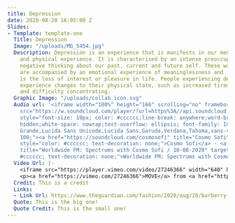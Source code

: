 ```yaml
---
title: Depression
date: 2020-08-20 16:05:00 Z
Slides:
- Template: template-one
  Title: Depression
  Image: "/uploads/MG_5454.jpg"
  Description: Depression is an experience that is manifests in our mental, emotional
    and physical experience. It is characterised by an intense preoccupation with
    negative thinking about our past, current and future self. These ways of thinking
    are accompanied by an emotional experience of meaninglessness and ‘apathy’, which
    is the loss of interest or pleasure in life. People experiencing depression also
    experience changes to their physical state, such as increased tiredness and fatigue
    and difficulty concentrating. 
  Graphic Image: "/uploads/collab_icon.svg"
  Audio url: '<iframe width="100%" height="166" scrolling="no" frameborder="no" allow="autoplay"
    src="https://w.soundcloud.com/player/?url=https%3A//api.soundcloud.com/tracks/879219493&color=%23ff5500&auto_play=false&hide_related=false&show_comments=true&show_user=true&show_reposts=false&show_teaser=true"></iframe><div
    style="font-size: 10px; color: #cccccc;line-break: anywhere;word-break: normal;overflow:
    hidden;white-space: nowrap;text-overflow: ellipsis; font-family: Interstate,Lucida
    Grande,Lucida Sans Unicode,Lucida Sans,Garuda,Verdana,Tahoma,sans-serif;font-weight:
    100;"><a href="https://soundcloud.com/cosmosofi" title="Cosmo Sofi" target="_blank"
    style="color: #cccccc; text-decoration: none;">Cosmo Sofi</a> · <a href="https://soundcloud.com/cosmosofi/worldwide-fm-spectrums-with-cosmo-sofi-10-08-2020"
    title="Worldwide FM: Spectrums with Cosmo Sofi / 10-08-2020" target="_blank" style="color:
    #cccccc; text-decoration: none;">Worldwide FM: Spectrums with Cosmo Sofi / 10-08-2020</a></div>'
  Video Url: |-
    <iframe src="https://player.vimeo.com/video/27246366" width="640" height="360" frameborder="0" allow="autoplay; fullscreen" allowfullscreen></iframe>
    <p><a href="https://vimeo.com/27246366">MOVE</a> from <a href="https://vimeo.com/rickmereki">Rick Mereki</a> on <a href="https://vimeo.com">Vimeo</a>.</p>
  Credit: This is a credit
  Links:
  - Link Url: https://www.theguardian.com/fashion/2020/aug/20/burberry-launches-coronavirus-face-mask-collection-fashion
  Quote: This is the big one!
  Quote Credit: This is the small one!
---
```


